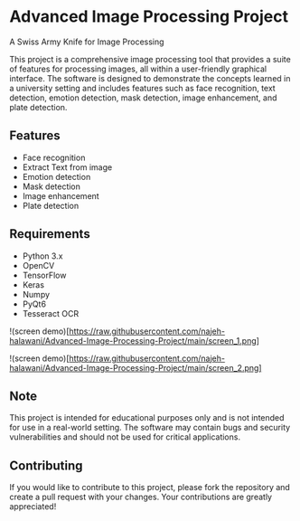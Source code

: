 # Advanced Image Processing Project
A Swiss Army Knife for Image Processing

This project is a comprehensive image processing tool that provides a suite of features for processing images, all within a user-friendly graphical interface. The software is designed to demonstrate the concepts learned in a university setting and includes features such as face recognition, text detection, emotion detection, mask detection, image enhancement, and plate detection.

## Features
* Face recognition
* Extract Text from image
* Emotion detection
* Mask detection
* Image enhancement
* Plate detection

## Requirements
* Python 3.x
* OpenCV
* TensorFlow
* Keras
* Numpy
* PyQt6
* Tesseract OCR

!(screen demo)[https://raw.githubusercontent.com/najeh-halawani/Advanced-Image-Processing-Project/main/screen_1.png]

!(screen demo)[https://raw.githubusercontent.com/najeh-halawani/Advanced-Image-Processing-Project/main/screen_2.png]

## Note
This project is intended for educational purposes only and is not intended for use in a real-world setting. The software may contain bugs and security vulnerabilities and should not be used for critical applications.

## Contributing
If you would like to contribute to this project, please fork the repository and create a pull request with your changes. Your contributions are greatly appreciated!
